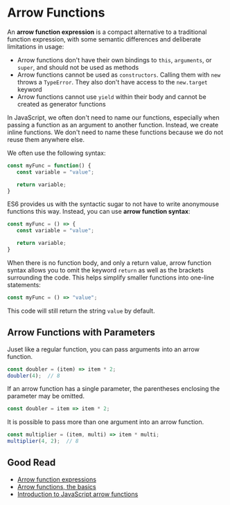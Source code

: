 # Arrow Functions

An **arrow function expression** is a compact alternative to a traditional function expression, with some semantic differences and deliberate limitations in usage:

* Arrow functions don't have their own bindings to `this`, `arguments`, or `super`, and should not be used as methods
* Arrow functions cannot be used as `constructors`. Calling them with `new` throws a `TypeError`. They also don't have access to the `new.target` keyword
* Arrow functions cannot use `yield` within their body and cannot be created as generator functions

In JavaScript, we often don't need to name our functions, especially when passing a function as an argument to another function. Instead, we create inline functions. We don't need to name these functions because we do not reuse them anywhere else.

We often use the following syntax:
```javascript
const myFunc = function() {
   const variable = "value";

   return variable;
}
```

ES6 provides us with the syntactic sugar to not have to write anonymouse functions this way. Instead, you can use **arrow function syntax**:

```javascript
const myFunc = () => {
   const variable = "value";

   return variable;
}
```

When there is no function body, and only a return value, arrow function syntax allows you to omit the keyword `return` as well as the brackets surrounding the code. This helps simplify smaller functions into one-line statements:

```javascript
const myFunc = () => "value";
```

This code will still return the string `value` by default.

## Arrow Functions with Parameters

Juset like a regular function, you can pass arguments into an arrow function.

```javascript
const doubler = (item) => item * 2;
doubler(4);  // 8
```

If an arrow function has a single parameter, the parentheses enclosing the parameter may be omitted.

```javascript
const doubler = item => item * 2;
```

It is possible to pass more than one argument into an arrow function.

```javascript
const multiplier = (item, multi) => item * multi;
multiplier(4, 2);  // 8
```

## Good Read
* [Arrow function expressions](https://developer.mozilla.org/en-US/docs/Web/JavaScript/Reference/Functions/Arrow_functions)
* [Arrow functions, the basics](https://javascript.info/arrow-functions-basics)
* [Introduction to JavaScript arrow functions](https://www.javascripttutorial.net/es6/javascript-arrow-function/)